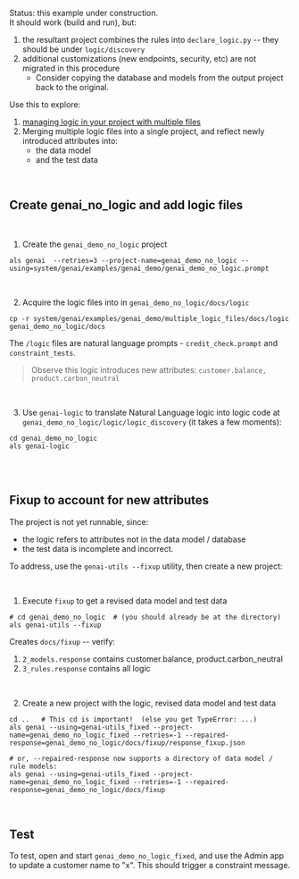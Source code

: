 Status: this example under construction.  
It should work (build and run), but:

1. the resultant project combines the rules into `declare_logic.py` -- 
they should be under `logic/discovery`
2. additional customizations (new endpoints, security, etc) are not migrated in this procedure
    * Consider copying the database and models from the output project back to the original.

Use this to explore:

1. [managing logic in your project with multiple files](https://apilogicserver.github.io/Docs/WebGenAI-CLI/#add-logic-to-existing-projects)
2. Merging multiple logic files into a single project, and reflect newly introduced attributes into:
    * the data model
    * and the test data

<br/>

## Create genai_no_logic and add logic files

<br/>

1. Create the `genai_demo_no_logic` project
```
als genai  --retries=3 --project-name=genai_demo_no_logic --using=system/genai/examples/genai_demo/genai_demo_no_logic.prompt
```
<br/>

2. Acquire the logic files into in `genai_demo_no_logic/docs/logic`
```
cp -r system/genai/examples/genai_demo/multiple_logic_files/docs/logic genai_demo_no_logic/docs
```

The `/logic` files are natural language prompts - `credit_check.prompt` and `constraint_tests`.
 
> Observe this logic introduces new attributes: `customer.balance, product.carbon_neutral`

<br/>

3. Use `genai-logic` to translate Natural Language logic into logic code at `genai_demo_no_logic/logic/logic_discovery` (it takes a few moments):

```
cd genai_demo_no_logic
als genai-logic
```

<br/>
<br/>

## Fixup to account for new attributes

The project is not yet runnable, since: 
* the logic refers to attributes not in the data model / database
* the test data is incomplete and incorrect.

To address, use the `genai-utils --fixup` utility, then create a new project:

<br/>

1. Execute `fixup` to get a revised data model and test data

```
# cd genai_demo_no_logic  # (you should already be at the directory)
als genai-utils --fixup    
```

Creates `docs/fixup` -- verify:
1.   `2_models.response` contains customer.balance, product.carbon_neutral
2.   `3_rules.response` contains all logic


<br/>

2. Create a new project with the logic, revised data model and test data

```
cd ..   # This cd is important!  (else you get TypeError: ...)
als genai --using=genai-utils_fixed --project-name=genai_demo_no_logic_fixed --retries=-1 --repaired-response=genai_demo_no_logic/docs/fixup/response_fixup.json

# or, --repaired-response now supports a directory of data model / rule models:
als genai --using=genai-utils_fixed --project-name=genai_demo_no_logic_fixed --retries=-1 --repaired-response=genai_demo_no_logic/docs/fixup
```

<br/>

## Test

To test, open and start `genai_demo_no_logic_fixed`, and use the Admin app to update a customer name to "x".  This should trigger a constraint message.